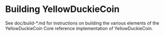 Building YellowDuckieCoin
================

See doc/build-*.md for instructions on building the various
elements of the YellowDuckieCoin Core reference implementation of YellowDuckieCoin.
